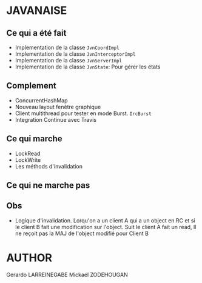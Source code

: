 # JAVANAISE 
## Ce qui a été fait
* Implementation de la classe `JvnCoordImpl` 
* Implementation de la classe `JvnInterceptorImpl`
* Implementation de la classe `JvnServerImpl`
* Implementation de la classe `JvnState`: Pour gérer les états

## Complement
* ConcurrentHashMap
* Nouveau layout fenêtre graphique
* Client multithread pour tester en mode Burst. `IrcBurst` 
* Integration Continue avec Travis

## Ce qui marche
* LockRead
* LockWrite
* Les méthods d'invalidation

## Ce qui ne marche pas

## Obs
* Logique d'invalidation. Lorqu'on a un client A qui a un object en RC et si le client B fait une modification sur l'object. Suit le client A fait un read, Il ne reçoit pas la MAJ de l'object modifié pour Client B  

# AUTHOR
Gerardo LARREINEGABE
Mickael ZODEHOUGAN
